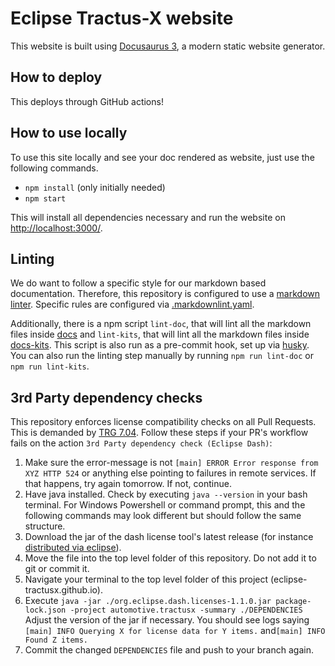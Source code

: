 # Eclipse Tractus-X website

This website is built using [Docusaurus 3](https://docusaurus.io/), a modern static website generator.

## How to deploy

This deploys through GitHub actions!

## How to use locally

To use this site locally and see your doc rendered as website, just use the following commands.

- `npm install` (only initially needed)
- `npm start`

This will install all dependencies necessary and run the website on [http://localhost:3000/](http://localhost:3000/).

## Linting

We do want to follow a specific style for our markdown based documentation.
Therefore, this repository is configured to use a [markdown linter](https://github.com/DavidAnson/markdownlint-cli2).
Specific rules are configured via [.markdownlint.yaml](./.markdownlint.yaml).

Additionally, there is a npm script `lint-doc`, that will lint all the markdown files inside [docs](./docs) and `lint-kits`, that will lint all the markdown files inside [docs-kits](./docs-kits).
This script is also run as a pre-commit hook, set up via [husky](https://www.npmjs.com/package/husky).
You can also run the linting step manually by running `npm run lint-doc` or `npm run lint-kits`.

## 3rd Party dependency checks

This repository enforces license compatibility checks on all Pull Requests. This is demanded by [TRG 7.04](/docs/release/trg-7/trg-7-04#checking-libraries-using-the-eclipse-dash-license-tool).
Follow these steps if your PR's workflow fails on the action `3rd Party dependency check (Eclipse Dash)`:

1. Make sure the error-message is not `[main] ERROR Error response from XYZ HTTP 524` or anything else pointing to
  failures in remote services. If that happens, try again tomorrow. If not, continue.
2. Have java installed. Check by executing `java --version` in your bash terminal. For Windows Powershell or command
  prompt, this and the following commands may look different but should follow the same structure.
3. Download the jar of the dash license tool's latest release (for instance [distributed via eclipse](https://repo.eclipse.org/content/repositories/dash-licenses/org/eclipse/dash/org.eclipse.dash.licenses/)).
4. Move the file into the top level folder of this repository. Do not add it to git or commit it.
5. Navigate your terminal to the top level folder of this project (eclipse-tractusx.github.io).
6. Execute `java -jar ./org.eclipse.dash.licenses-1.1.0.jar package-lock.json -project automotive.tractusx -summary ./DEPENDENCIES`
  Adjust the version of the jar if necessary. You should see logs saying `[main] INFO Querying X for license data for Y items.`
  and`[main] INFO Found Z items.`
7. Commit the changed `DEPENDENCIES` file and push to your branch again.
